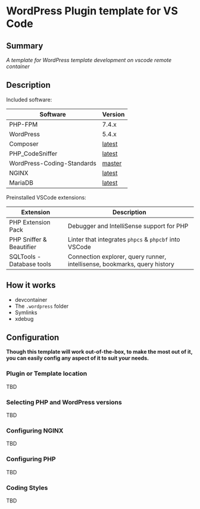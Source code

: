 # WordPress Plugin template for VS Code

## Summary

*A template for WordPress template development on vscode remote container*

## Description

Included software:

|Software|Version|
|--------|-------|
|PHP-FPM|7.4.x|
|WordPress|5.4.x|
|Composer|[latest](https://getcomposer.org/)|
|PHP_CodeSniffer|[latest](https://packagist.org/packages/squizlabs/php_codesniffer)|
|WordPress-Coding-Standards|[master](https://github.com/WordPress/WordPress-Coding-Standards)|
|NGINX|[latest](https://hub.docker.com/_/nginx)|
|MariaDB|[latest](https://hub.docker.com/_/mariadb)|

Preinstalled VSCode extensions:

|Extension|Description|
|---------|-----------|
|PHP Extension Pack|Debugger and IntelliSense support for PHP|
|PHP Sniffer & Beautifier|Linter that integrates `phpcs` & `phpcbf` into VSCode|
|SQLTools - Database tools|Connection explorer, query runner, intellisense, bookmarks, query history|

## How it works

* devcontainer
* The `.wordpress` folder
* Symlinks
* xdebug

## Configuration

**Though this template will work out-of-the-box, to make the most out of it, you can easily config any aspect of it to suit your needs.**

### Plugin or Template location

TBD

### Selecting PHP and WordPress versions

TBD

### Configuring NGINX

TBD

### Configuring PHP

TBD

### Coding Styles

TBD
